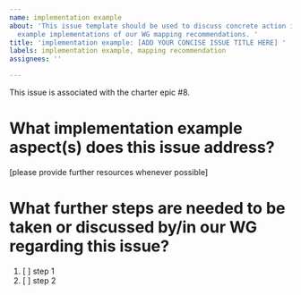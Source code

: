 ```yaml
---
name: implementation example
about: 'This issue template should be used to discuss concrete action items regarding
  example implementations of our WG mapping recommendations. '
title: 'implementation example: [ADD YOUR CONCISE ISSUE TITLE HERE] '
labels: implementation example, mapping recommendation
assignees: ''

---
```


This issue is associated with the charter epic #8.

# What implementation example aspect(s) does this issue address?
[please provide further resources whenever possible]

# What further steps are needed to be taken or discussed by/in our WG regarding this issue?

1. [ ] step 1
2. [ ] step 2
